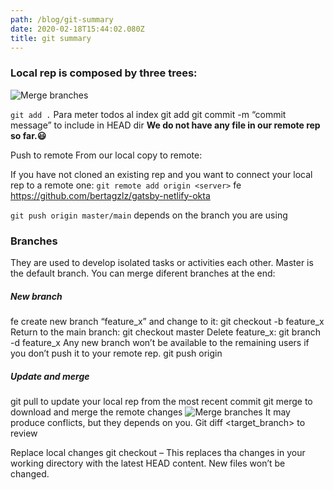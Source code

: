 ```yaml
---
path: /blog/git-summary
date: 2020-02-18T15:44:02.080Z
title: git summary
---
```

### Local rep is composed by three trees:

![Merge branches](assets/index-head.png)

`git add .` Para meter todos al index
git add <filename>
git commit -m “commit message” to include in HEAD dir
**We do not have any file in our remote rep so far.😃**

Push to remote
From our local copy to remote:

If you have not cloned an existing rep and you want to connect your local rep to a remote one:
`git remote add origin <server>` fe https://github.com/bertagzlz/gatsby-netlify-okta

`git push origin master/main` depends on the branch you are using

### Branches

They are used to develop isolated tasks or activities each other. Master is the default branch. You can merge diferent branches at the end:

##### New branch

fe create new branch “feature_x” and change to it:
git checkout -b feature_x
Return to the main branch: git checkout master
Delete feature_x: git branch -d feature_x
Any new branch won’t be available to the remaining users if you don’t push it to your remote rep.
git push origin <branch>

##### Update and merge

git pull to update your local rep from the most recent commit
git merge <branch> to download and merge the remote changes
![Merge branches](assets/branches.png)
It may produce conflicts, but they depends on you.
Git diff <source branch> <target_branch> to review

Replace local changes
git checkout – <filename>
This replaces tha changes in your working directory with the latest HEAD content. New files won’t be changed.